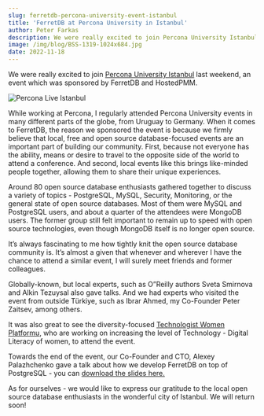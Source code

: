 ```yaml
---
slug: ferretdb-percona-university-event-istanbul
title: 'FerretDB at Percona University in Istanbul'
author: Peter Farkas
description: We were really excited to join Percona University Istanbul last weekend, an event which was sponsored by FerretDB and HostedPMM.
image: /img/blog/BSS-1319-1024x684.jpg
date: 2022-11-18
---
```


We were really excited to join [Percona University Istanbul](https://www.percona.com/community/events/percona-university-istanbul-2022) last weekend, an event which was sponsored by FerretDB and HostedPMM.

![Percona Live Istanbul](/img/blog/BSS-1319-1024x684.jpg)

<!--truncate-->

While working at Percona, I regularly attended Percona University events in many different parts of the globe, from Uruguay to Germany.
When it comes to FerretDB, the reason we sponsored the event is because we firmly believe that local, free and open source database-focused events are an important part of building our community.
First, because not everyone has the ability, means or desire to travel to the opposite side of the world to attend a conference.
And second, local events like this brings like-minded people together, allowing them to share their unique experiences.

Around 80 open source database enthusiasts gathered together to discuss a variety of topics - PostgreSQL, MySQL, Security, Monitoring, or the general state of open source databases.
Most of them were MySQL and PostgreSQL users, and about a quarter of the attendees were MongoDB users.
The former group still felt important to remain up to speed with open source technologies, even though MongoDB itself is no longer open source.

It’s always fascinating to me how tightly knit the open source database community is.
It’s almost a given that whenever and wherever I have the chance to attend a similar event, I will surely meet friends and former colleagues.

Globally-known, but local experts, such as O”Reilly authors Sveta Smirnova and Alkin Tezuysal also gave talks.
And we had experts who visited the event from outside Türkiye, such as Ibrar Ahmed, my Co-Founder Peter Zaitsev, among others.

It was also great to see the diversity-focused [Technologist Women Platformu](https://linktr.ee/technologist.women), who are working on increasing the level of Technology - Digital Literacy of women, to attend the event.

Towards the end of the event, our Co-Founder and CTO, Alexey Palazhchenko gave a talk about how we develop FerretDB on top of PostgreSQL - you can [download the slides here.](https://www.ferretdb.io/wp-content/uploads/2022/11/Building-an-open-source-MongoDB-compatible-database-on-top-of-PostgreSQL.ppt)

As for ourselves - we would like to express our gratitude to the local open source database enthusiasts in the wonderful city of Istanbul.
We will return soon!
